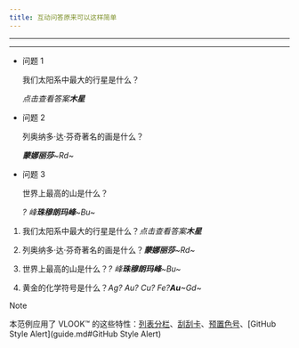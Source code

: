 ```yaml
---
title: 互动问答原来可以这样简单
---
```




---

---

- 问题 1

  我们太阳系中最大的行星是什么？

  

  *点击查看答案**木星***

- 问题 2

  列奥纳多·达·芬奇著名的画是什么？

  

  ***蒙娜丽莎***_~Rd~_

- 问题 3

  世界上最高的山是什么？

  
  
  *? 峰**珠穆朗玛峰***_~Bu~_



1. 我们太阳系中最大的行星是什么？*点击查看答案**木星***

2. 列奥纳多·达·芬奇著名的画是什么？***蒙娜丽莎***_~Rd~_
3. 世界上最高的山是什么？*? 峰**珠穆朗玛峰***_~Bu~_ 
4. 黄金的化学符号是什么？*Ag? Au? Cu? Fe?**Au***_~Gd~_



> [!NOTE]
>
> 本范例应用了 VLOOK™ 的这些特性：[列表分栏](guide.md#列表分栏)、[刮刮卡](guide2.md#刮刮卡)、[预置色号](guide.md#预置色号)、[GitHub Style Alert](guide.md#GitHub Style Alert)

